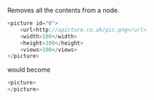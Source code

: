 Removes all the contents from a node.

```cpp
<picture id="0">
	<url>http://apicture.co.uk/pic.png</url>
	<width>100</width>
	<height>100</height>
	<views>100</views>
</picture>
```

would become

```cpp
<picture>
</picture>
```
